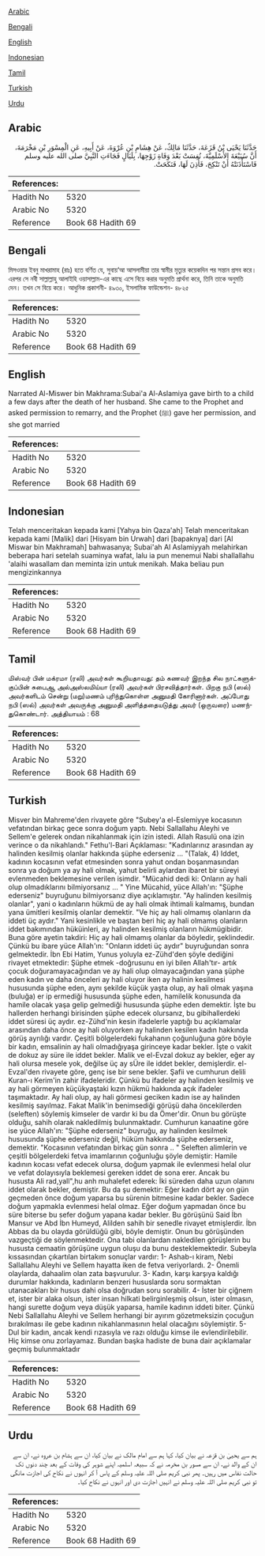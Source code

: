 [Arabic](#arabic)

[Bengali](#bengali)

[English](#english)

[Indonesian](#indonesian)

[Tamil](#tamil)

[Turkish](#turkish)

[Urdu](#urdu)

## Arabic


<div dir="rtl" lang="ar" style={{fontSize:'larger',backgroundColor:'#f8f9fa',padding:20}}>
حَدَّثَنَا يَحْيَى بْنُ قَزَعَةَ، حَدَّثَنَا مَالِكٌ، عَنْ هِشَامِ بْنِ عُرْوَةَ، عَنْ أَبِيهِ، عَنِ الْمِسْوَرِ بْنِ مَخْرَمَةَ، أَنَّ سُبَيْعَةَ الأَسْلَمِيَّةَ، نُفِسَتْ بَعْدَ وَفَاةِ زَوْجِهَا، بِلَيَالٍ فَجَاءَتِ النَّبِيَّ صلى الله عليه وسلم فَاسْتَأْذَنَتْهُ أَنْ تَنْكِحَ، فَأَذِنَ لَهَا، فَنَكَحَتْ‏.‏
</div>
<div style={{backgroundColor:'#f8f9fa',padding:20, marginBottom: 10}}><table> <thead> <tr> <th>References:</th> <th></th> </tr> </thead> <tbody><tr><td>Hadith No</td><td>5320</td></tr><tr><td>Arabic No</td><td>5320</td></tr><tr><td>Reference</td><td>Book 68 Hadith 69</td></tr></tbody></table></div>

## Bengali


<div dir="ltr" lang="bn" style={{fontSize:'larger',backgroundColor:'#f8f9fa',padding:20}}>
মিসওয়ার ইবনু মাখরামাহ (রাঃ) হতে বর্ণিত যে, সুবায়‘আ আসলামীয়া তার স্বামীর মৃত্যুর কয়েকদিন পর সন্তান প্রসব করে। এরপর সে নবী সাল্লাল্লাহু আলাইহি ওয়াসাল্লাম-এর কাছে এসে বিয়ে করার অনুমতি প্রার্থনা করে, তিনি তাকে অনুমতি দেন। তখন সে বিয়ে করে। আধুনিক প্রকাশনী- ৪৯৩০, ইসলামিক ফাউন্ডেশন- ৪৮২৫
</div>
<div style={{backgroundColor:'#f8f9fa',padding:20, marginBottom: 10}}><table> <thead> <tr> <th>References:</th> <th></th> </tr> </thead> <tbody><tr><td>Hadith No</td><td>5320</td></tr><tr><td>Arabic No</td><td>5320</td></tr><tr><td>Reference</td><td>Book 68 Hadith 69</td></tr></tbody></table></div>

## English


<div dir="ltr" lang="en" style={{fontSize:'larger',backgroundColor:'#f8f9fa',padding:20}}>
Narrated Al-Miswer bin Makhrama:Subai'a Al-Aslamiya gave birth to a child a few days after the death of her husband. She came to the Prophet and asked permission to remarry, and the Prophet (ﷺ) gave her permission, and she got married
</div>
<div style={{backgroundColor:'#f8f9fa',padding:20, marginBottom: 10}}><table> <thead> <tr> <th>References:</th> <th></th> </tr> </thead> <tbody><tr><td>Hadith No</td><td>5320</td></tr><tr><td>Arabic No</td><td>5320</td></tr><tr><td>Reference</td><td>Book 68 Hadith 69</td></tr></tbody></table></div>

## Indonesian


<div dir="ltr" lang="id" style={{fontSize:'larger',backgroundColor:'#f8f9fa',padding:20}}>
Telah menceritakan kepada kami [Yahya bin Qaza'ah] Telah menceritakan kepada kami [Malik] dari [Hisyam bin Urwah] dari [bapaknya] dari [Al Miswar bin Makhramah] bahwasanya; Subai'ah Al Aslamiyyah melahirkan beberapa hari setelah suaminya wafat, lalu ia pun menemui Nabi shallallahu 'alaihi wasallam dan meminta izin untuk menikah. Maka beliau pun mengizinkannya
</div>
<div style={{backgroundColor:'#f8f9fa',padding:20, marginBottom: 10}}><table> <thead> <tr> <th>References:</th> <th></th> </tr> </thead> <tbody><tr><td>Hadith No</td><td>5320</td></tr><tr><td>Arabic No</td><td>5320</td></tr><tr><td>Reference</td><td>Book 68 Hadith 69</td></tr></tbody></table></div>

## Tamil


<div dir="ltr" lang="ta" style={{fontSize:'larger',backgroundColor:'#f8f9fa',padding:20}}>
மிஸ்வர் பின் மக்ரமா (ரலி) அவர்கள் கூறியதாவது: தம் கணவர் இறந்த சில நாட்களுக்குப்பின் சுபைஆ அல்அஸ்லமிய்யா (ரலி) அவர்கள் பிரசவித்தார்கள். பிறகு நபி (ஸல்) அவர்களிடம் சென்று (மறு)மணம் புரிந்துகொள்ள அனுமதி கோரினார்கள். அப்போது நபி (ஸல்) அவர்கள் அவருக்கு அனுமதி அளித்ததையடுத்து அவர் (ஒருவரை) மணந்துகொண்டார். அத்தியாயம் : 68
</div>
<div style={{backgroundColor:'#f8f9fa',padding:20, marginBottom: 10}}><table> <thead> <tr> <th>References:</th> <th></th> </tr> </thead> <tbody><tr><td>Hadith No</td><td>5320</td></tr><tr><td>Arabic No</td><td>5320</td></tr><tr><td>Reference</td><td>Book 68 Hadith 69</td></tr></tbody></table></div>

## Turkish


<div dir="ltr" lang="tr" style={{fontSize:'larger',backgroundColor:'#f8f9fa',padding:20}}>
Misver bin Mahreme'den rivayete göre "Subey'a el-Eslemiyye kocasının vefatından birkaç gece sonra doğum yaptı. Nebi Sallallahu Aleyhi ve Sellem'e gelerek ondan nikahlanmak için izin istedi. Allah Rasulü ona izin verince o da nikahlandı." Fethu'l-Bari Açıklaması: "Kadınlarınız arasından ay halinden kesilmiş olanlar hakkında şüphe ederseniz ... "(Talak, 4) Iddet, kadının kocasının vefat etmesinden sonra yahut ondan boşanmasından sonra ya doğum ya ay hali olmak, yahut belirli aylardan ibaret bir süreyi evlenmeden beklemesine verilen isimdir. "Mücahid dedi ki: Onların ay hali olup olmadıklarını bilmiyorsanız ... " Yine Mücahid, yüce Allah'ın: "Şüphe ederseniz" buyruğunu bilmiyorsanız diye açıklamıştır. "Ay halinden kesilmiş olanlar", yani o kadınların hükmü de ay hali olmak ihtimali kalmamış, bundan yana ümitleri kesilmiş olanlar demektir. "Ve hiç ay hali olmamış olanların da iddeti üç aydır." Yani kesinlikle ve baştan beri hiç ay hali olmamış olanların iddet bakımından hüküinleri, ay halinden kesilmiş olanların hükmügibidir. Buna göre ayetin takdiri: Hiç ay hali olmamış olanlar da böyledir, şeklindedir. Çünkü bu ibare yüce Allah'ın: "Onların iddeti üç aydır" buyruğundan sonra gelmektedir. İbn Ebi Hatim, Yunus yoluyla ez-Zühd'den şöyle dediğini rivayet etmektedir: Şüphe etmek -doğrusunu en iyi bilen Allah'tır- artık çocuk doğuramayacağından ve ay hali olup olmayacağından yana şüphe eden kadın ve daha önceleri ay hali oluyor iken ay halinin kesilmesi hususunda şüphe eden, aynı şekilde küçük yaşta olup, ay hali olmak yaşına (buluğa) er ip ermediği hususunda şüphe eden, hamilelik konusunda da hamile olacak yaşa gelip gelmediği hususunda şüphe eden demektir. İşte bu hallerden herhangi birisinden şüphe edecek olursanız, bu gibihallerdeki iddet süresi üç aydır. ez-Zühd'nin kesin ifadelerle yaptığı bu açıklamalar arasından daha önce ay hali oluyorken ay halinden kesilen kadın hakkında görüş ayrılığı vardır. Çeşitli bölgelerdeki fukahanın çoğunluğuna göre böyle bir kadın, emsalinin ay hali olmadığıyaşa girinceye kadar bekler. İşte o vakit de dokuz ay süre ile iddet bekler. Malik ve el-Evzal dokuz ay bekler, eğer ay hali olursa mesele yok, değilse üç ay sÜre ile iddet bekler, demişlerdir. el-Evzal'den rivayete göre, genç ise bir sene bekler. Şafii ve cumhurun delili Kuran-ı Kerim'in zahir ifadeleridir. Çünkü bu ifadeler ay halinden kesilmiş ve ay hali görmeyen küçükyaştaki kızın hükmü hakkında açık ifadeler taşımaktadır. Ay hali olup, ay hali görmesi geciken kadın ise ay halinden kesilmiş sayılmaz. Fakat Malik'in benimsediği görüşü daha öncekilerden (seleften) söylemiş kimseler de vardır ki bu da Ömer'dir. Onun bu görüşte olduğu, sahih olarak nakledilmiş bulunmaktadır. Cumhurun kanaatine göre ise yüce Allah'ın: "Şüphe ederseniz" buyruğu, ay halinden kesilmek hususunda şüphe ederseniz değil, hüküm hakkında şüphe ederseniz, demektir. "Kocasının vefatından birkaç gün sonra .. " Seleften alimlerin ve çeşitli bölgelerdeki fetva imamlarının çoğunluğu şöyle demiştir: Hamile kadının kocası vefat edecek olursa, doğum yapmak ile evlenmesi helal olur ve vefat dolayısıyla beklemesi gereken iddet de sona erer. Ancak bu hususta Ali rad,yall",hu anh muhalefet ederek: İki süreden daha uzun olanını iddet olarak bekler, demiştir. Bu da şu demektir: Eğer kadın dört ay on gün geçmeden önce doğum yaparsa bu sürenin bitmesine kadar bekler. Sadece doğum yapmakla evlenmesi helal olmaz. Eğer doğum yapmadan önce bu süre biterse bu sefer doğum yapana kadar bekler. Bu görüşünü Said İbn Mansur ve Abd İbn Humeyd, Alilden sahih bir senedIe rivayet etmişlerdir. İbn Abbas da bu olayda görüldüğü gibi, böyle demiştir. Onun bu görüşünden vazgeçtiği de söylenmektedir. Ona tabi olanlardan nakledilen görüşlerin bu hususta cemaatin görüşüne uygun oluşu da bunu desteklemektedir. Subeyla kıssasından çıkartılan birtakım sonuçlar vardır: 1- Ashab-ı kiram, Nebi Sallallahu Aleyhi ve Sellem hayatta iken de fetva veriyorlardı. 2- Önemli olaylarda, dahaalim olan zata başvurulur. 3- Kadın, karşı karşıya kaldığı durumlar hakkında, kadınların benzeri hususlarda soru sormaktan utanacakları bir husus dahi olsa doğrudan soru sorabilir. 4- İster bir çiğnem et, ister bir alaka olsun, ister insan hilkati belirginleşmiş olsun, ister olmasın, hangi surette doğum veya düşük yaparsa, hamile kadının iddeti biter. Çünkü Nebi Sallallahu Aleyhi ve Sellem herhangi bir ayırım gözetmeksizin çocuğun bırakılması ile gebe kadının nikahlanmasının helal olacağını söylemiştir. 5- Dul bir kadın, ancak kendi rızasıyla ve razı olduğu kimse ile evlendirilebilir. Hiç kimse onu zorlayamaz. Bundan başka hadiste de buna dair açıklamalar geçmiş bulunmaktadır
</div>
<div style={{backgroundColor:'#f8f9fa',padding:20, marginBottom: 10}}><table> <thead> <tr> <th>References:</th> <th></th> </tr> </thead> <tbody><tr><td>Hadith No</td><td>5320</td></tr><tr><td>Arabic No</td><td>5320</td></tr><tr><td>Reference</td><td>Book 68 Hadith 69</td></tr></tbody></table></div>

## Urdu


<div dir="rtl" lang="ur" style={{fontSize:'larger',backgroundColor:'#f8f9fa',padding:20}}>
ہم سے یحییٰ بن قزعہ نے بیان کیا، کہا ہم سے امام مالک نے بیان کیا، ان سے ہشام بن عروہ نے، ان سے ان کے والد نے، ان سے مسور بن مخرمہ نے کہ سبیعہ اسلمیہ اپنے شوہر کی وفات کے بعد چند دنوں تک حالت نفاس میں رہیں۔ پھر نبی کریم صلی اللہ علیہ وسلم کے پاس آ کر انہوں نے نکاح کی اجازت مانگی تو نبی کریم صلی اللہ علیہ وسلم نے انہیں اجازت دی اور انہوں نے نکاح کیا۔
</div>
<div style={{backgroundColor:'#f8f9fa',padding:20, marginBottom: 10}}><table> <thead> <tr> <th>References:</th> <th></th> </tr> </thead> <tbody><tr><td>Hadith No</td><td>5320</td></tr><tr><td>Arabic No</td><td>5320</td></tr><tr><td>Reference</td><td>Book 68 Hadith 69</td></tr></tbody></table></div>